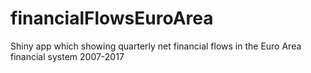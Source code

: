 # financialFlowsEuroArea
Shiny app which showing quarterly net financial flows in the Euro Area financial system 2007-2017
